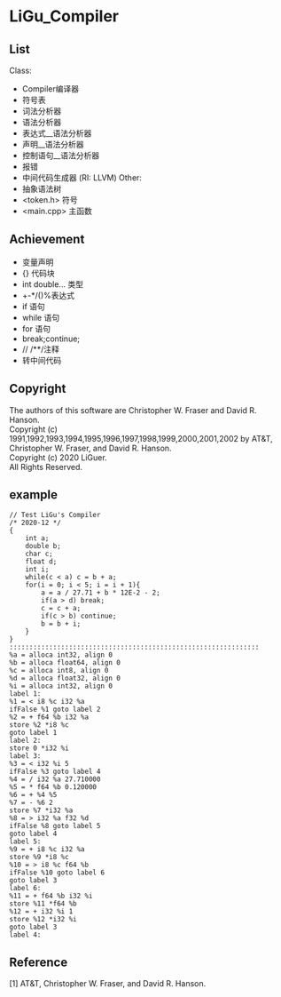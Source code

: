 # LiGu_Compiler
## List
Class:
* <Compiler>	Compiler编译器
* <SymbolTable>	符号表
* <Lexical>	    词法分析器
* <Parse>		语法分析器
* <Expr>		表达式__语法分析器
* <Decl>		声明__语法分析器
* <Stmt>		控制语句__语法分析器
* <Error>		报错
* <RI>			中间代码生成器 (RI: LLVM)
Other:
* <Tree>		抽象语法树
* <token.h>     符号
* <main.cpp>	主函数

## Achievement
* 变量声明
* {} 代码块
* int double... 类型
* +-*/()%表达式
* if 语句
* while 语句
* for 语句
* break;continue;
* // /**/注释
* 转中间代码

## Copyright
The authors of this software are Christopher W. Fraser and David R. Hanson.  
Copyright (c) 1991,1992,1993,1994,1995,1996,1997,1998,1999,2000,2001,2002 by AT&T, Christopher W. Fraser, and David R. Hanson.   
Copyright (c) 2020 LiGuer.   
All Rights Reserved.  

## example
```
// Test LiGu's Compiler
/* 2020-12 */
{
	int a;
	double b;
	char c;
	float d;
	int i;
	while(c < a) c = b + a;
	for(i = 0; i < 5; i = i + 1){
		a = a / 27.71 + b * 12E-2 - 2;
		if(a > d) break;
		c = c + a;
		if(c > b) continue;
		b = b + i;
	}
}
:::::::::::::::::::::::::::::::::::::::::::::::::::::::::::::::
%a = alloca int32, align 0
%b = alloca float64, align 0
%c = alloca int8, align 0
%d = alloca float32, align 0
%i = alloca int32, align 0
label 1: 
%1 = < i8 %c i32 %a
ifFalse %1 goto label 2
%2 = + f64 %b i32 %a
store %2 *i8 %c
goto label 1
label 2:
store 0 *i32 %i
label 3: 
%3 = < i32 %i 5
ifFalse %3 goto label 4
%4 = / i32 %a 27.710000
%5 = * f64 %b 0.120000
%6 = + %4 %5
%7 = - %6 2
store %7 *i32 %a
%8 = > i32 %a f32 %d
ifFalse %8 goto label 5
goto label 4
label 5: 
%9 = + i8 %c i32 %a
store %9 *i8 %c
%10 = > i8 %c f64 %b
ifFalse %10 goto label 6
goto label 3
label 6: 
%11 = + f64 %b i32 %i
store %11 *f64 %b
%12 = + i32 %i 1
store %12 *i32 %i
goto label 3
label 4:
```

## Reference
[1] AT&T, Christopher W. Fraser, and David R. Hanson. 
